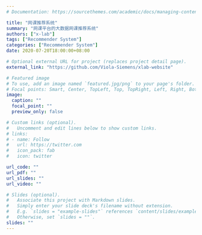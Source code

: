 ```yaml
---
# Documentation: https://sourcethemes.com/academic/docs/managing-content/

title: "网课推荐系统"
summary: "网课平台的大数据网课推荐系统"
authors: ["x-lab"]
tags: ["Recommender System"]
categories: ["Recommender System"]
date: 2020-07-20T18:00:00+08:00

# Optional external URL for project (replaces project detail page).
external_link: "https://github.com/Viola-Siemens/xlab-website"

# Featured image
# To use, add an image named `featured.jpg/png` to your page's folder.
# Focal points: Smart, Center, TopLeft, Top, TopRight, Left, Right, BottomLeft, Bottom, BottomRight.
image:
  caption: ""
  focal_point: ""
  preview_only: false

# Custom links (optional).
#   Uncomment and edit lines below to show custom links.
# links:
# - name: Follow
#   url: https://twitter.com
#   icon_pack: fab
#   icon: twitter

url_code: ""
url_pdf: ""
url_slides: ""
url_video: ""

# Slides (optional).
#   Associate this project with Markdown slides.
#   Simply enter your slide deck's filename without extension.
#   E.g. `slides = "example-slides"` references `content/slides/example-slides.md`.
#   Otherwise, set `slides = ""`.
slides: ""
---
```

